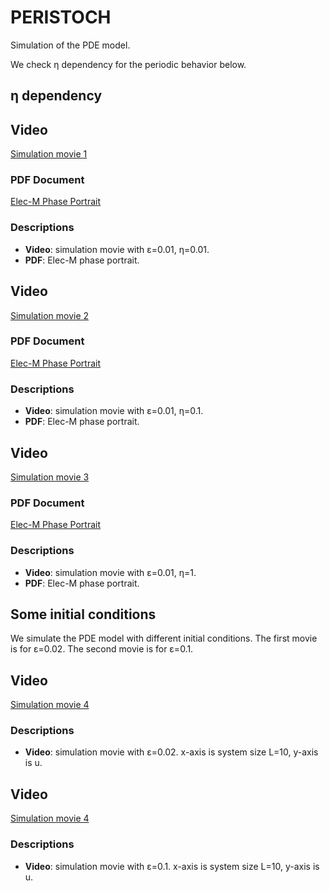 # PERISTOCH

Simulation of the PDE model.

We check &eta; dependency for the periodic behavior below.

## &eta; dependency

## Video
[Simulation movie 1](https://github.com/Hiro06190/PERISTOCH/assets/40862678/92f34e80-03e5-4d86-8d3e-c3d5ca80b48b)

### PDF Document
[Elec-M Phase Portrait](slow_fast_ep0.01_eta100.pdf)

### Descriptions
- **Video**: simulation movie with &epsilon;=0.01, &eta;=0.01.
- **PDF**: Elec-M phase portrait.

## Video
[Simulation movie 2](https://github.com/Hiro06190/PERISTOCH/assets/40862678/d2976c9d-f213-48ef-9b67-75ece7d73795)

### PDF Document
[Elec-M Phase Portrait](slow_fast_ep0.01_eta10.pdf)

### Descriptions
- **Video**: simulation movie with &epsilon;=0.01, &eta;=0.1.
- **PDF**: Elec-M phase portrait.

## Video
[Simulation movie 3](https://github.com/Hiro06190/PERISTOCH/assets/40862678/51490627-9cd2-44e3-b23f-a47f848dede7)

### PDF Document
[Elec-M Phase Portrait](slow_fast_ep0.01_eta1.pdf)

### Descriptions
- **Video**: simulation movie with &epsilon;=0.01, &eta;=1.
- **PDF**: Elec-M phase portrait.

## Some initial conditions

We simulate the PDE model with different initial conditions. The first movie is for &epsilon;=0.02. The second movie is for &epsilon;=0.1.

## Video
[Simulation movie 4](https://github.com/Hiro06190/PERISTOCH/assets/40862678/33c8357c-0341-41e9-ac3e-3272505bcac8)

### Descriptions
- **Video**: simulation movie with &epsilon;=0.02. x-axis is system size L=10, y-axis is u.

## Video
[Simulation movie 4](https://github.com/Hiro06190/PERISTOCH/assets/40862678/d46f2f36-f7ab-459c-bd08-cf84ee331535
)

### Descriptions
- **Video**: simulation movie with &epsilon;=0.1. x-axis is system size L=10, y-axis is u.


